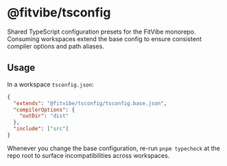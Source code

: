 # @fitvibe/tsconfig

Shared TypeScript configuration presets for the FitVibe monorepo. Consuming workspaces extend the base config to ensure consistent compiler options and path aliases.

## Usage

In a workspace `tsconfig.json`:

```json
{
  "extends": "@fitvibe/tsconfig/tsconfig.base.json",
  "compilerOptions": {
    "outDir": "dist"
  },
  "include": ["src"]
}
```

Whenever you change the base configuration, re-run `pnpm typecheck` at the repo root to surface incompatibilities across workspaces.

